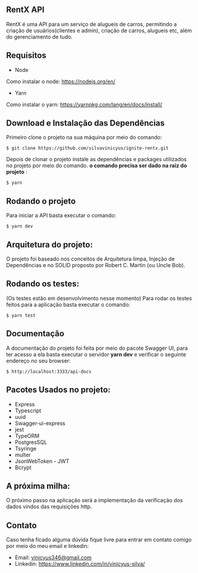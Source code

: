 ## RentX API

RentX é uma API para um serviço de alugueis de carros, permitindo a criação de usuários(clientes e admin), criação de carros, alugueis etc, além do gerenciamento de tudo.


## Requisitos
* Node

Como instalar o node: https://nodejs.org/en/

* Yarn

Como instalar o yarn: https://yarnpkg.com/lang/en/docs/install/


## Download e Instalação das Dependências

Primeiro clone o projeto na sua máquina por meio do comando:

~~~git
$ git clone https://github.com/silvavinicyus/ignite-rentx.git
~~~

Depois de clonar o projeto instale as dependências e packages utilizados no projeto por meio do comando. **o comando precisa ser dado na raiz do projeto** :

~~~git
$ yarn
~~~


## Rodando o projeto

Para iniciar a API basta executar o comando:

~~~git
$ yarn dev
~~~


## Arquitetura do projeto:

O projeto foi baseado nos conceitos de Arquitetura limpa, Injeção de Dependências e no SOLID proposto por Robert C. Martin (ou Uncle Bob).


## Rodando os testes:
 
(Os testes estão em desenvolvimento nesse momento)
Para rodar os testes feitos para a aplicação basta executar o comando:

~~~git
$ yarn test
~~~


## Documentação

A documentação do projeto foi feita por meio do pacote Swagger UI, para ter acesso a ela basta executar o servidor **yarn dev** e verificar o seguinte endereço no seu browser:

~~~git
$ http://localhost:3333/api-docs
~~~


## Pacotes Usados no projeto:

* Express
* Typescript
* uuid
* Swagger-ui-express
* jest
* TypeORM
* PostgresSQL
* Tsyringe
* multer
* JsonWebToken - JWT
* Bcrypt


## A próxima milha:

O próximo passo na aplicação será a implementação da verificação dos dados vindos das requisições http.


## Contato

Caso tenha ficado alguma dúvida fique livre para entrar em contato comigo por meio do meu email e linkedin:

* Email: vinicyus346@gmail.com
* Linkedin: https://www.linkedin.com/in/vinicyus-silva/


